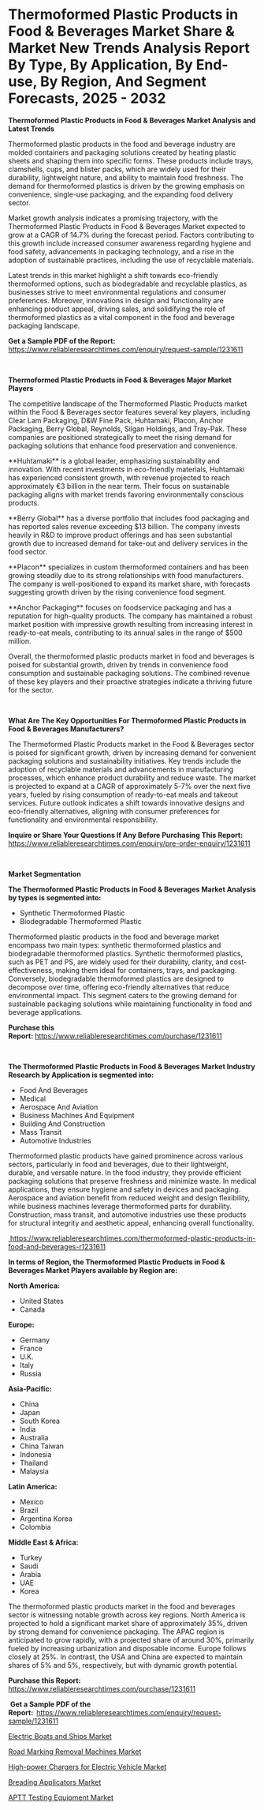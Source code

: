 <p><h1>Thermoformed Plastic Products in Food & Beverages Market Share & Market New Trends Analysis Report By Type, By Application, By End-use, By Region, And Segment Forecasts, 2025 - 2032</h1></p><p><strong>Thermoformed Plastic Products in Food & Beverages Market Analysis and Latest Trends</strong></p>
<p><p>Thermoformed plastic products in the food and beverage industry are molded containers and packaging solutions created by heating plastic sheets and shaping them into specific forms. These products include trays, clamshells, cups, and blister packs, which are widely used for their durability, lightweight nature, and ability to maintain food freshness. The demand for thermoformed plastics is driven by the growing emphasis on convenience, single-use packaging, and the expanding food delivery sector.</p><p>Market growth analysis indicates a promising trajectory, with the Thermoformed Plastic Products in Food & Beverages Market expected to grow at a CAGR of 14.7% during the forecast period. Factors contributing to this growth include increased consumer awareness regarding hygiene and food safety, advancements in packaging technology, and a rise in the adoption of sustainable practices, including the use of recyclable materials. </p><p>Latest trends in this market highlight a shift towards eco-friendly thermoformed options, such as biodegradable and recyclable plastics, as businesses strive to meet environmental regulations and consumer preferences. Moreover, innovations in design and functionality are enhancing product appeal, driving sales, and solidifying the role of thermoformed plastics as a vital component in the food and beverage packaging landscape.</p></p>
<p><strong>Get a Sample PDF of the Report:&nbsp;</strong> <a href="https://www.reliableresearchtimes.com/enquiry/request-sample/1231611?utm_campaign=2175&utm_medium=2&utm_source=Github&utm_content=ia&utm_term=02022025&utm_id=thermoformed-plastic-products-in-food-beverages">https://www.reliableresearchtimes.com/enquiry/request-sample/1231611</a></p>
<p>&nbsp;</p>
<p><strong>Thermoformed Plastic Products in Food & Beverages Major Market Players</strong></p>
<p><p>The competitive landscape of the Thermoformed Plastic Products market within the Food & Beverages sector features several key players, including Clear Lam Packaging, D&W Fine Pack, Huhtamaki, Placon, Anchor Packaging, Berry Global, Reynolds, Silgan Holdings, and Tray-Pak. These companies are positioned strategically to meet the rising demand for packaging solutions that enhance food preservation and convenience.</p><p>**Huhtamaki** is a global leader, emphasizing sustainability and innovation. With recent investments in eco-friendly materials, Huhtamaki has experienced consistent growth, with revenue projected to reach approximately €3 billion in the near term. Their focus on sustainable packaging aligns with market trends favoring environmentally conscious products.</p><p>**Berry Global** has a diverse portfolio that includes food packaging and has reported sales revenue exceeding $13 billion. The company invests heavily in R&D to improve product offerings and has seen substantial growth due to increased demand for take-out and delivery services in the food sector.</p><p>**Placon** specializes in custom thermoformed containers and has been growing steadily due to its strong relationships with food manufacturers. The company is well-positioned to expand its market share, with forecasts suggesting growth driven by the rising convenience food segment.</p><p>**Anchor Packaging** focuses on foodservice packaging and has a reputation for high-quality products. The company has maintained a robust market position with impressive growth resulting from increasing interest in ready-to-eat meals, contributing to its annual sales in the range of $500 million.</p><p>Overall, the thermoformed plastic products market in food and beverages is poised for substantial growth, driven by trends in convenience food consumption and sustainable packaging solutions. The combined revenue of these key players and their proactive strategies indicate a thriving future for the sector.</p></p>
<p>&nbsp;</p>
<p><strong>What Are The Key Opportunities For Thermoformed Plastic Products in Food & Beverages Manufacturers?</strong></p>
<p><p>The Thermoformed Plastic Products market in the Food & Beverages sector is poised for significant growth, driven by increasing demand for convenient packaging solutions and sustainability initiatives. Key trends include the adoption of recyclable materials and advancements in manufacturing processes, which enhance product durability and reduce waste. The market is projected to expand at a CAGR of approximately 5-7% over the next five years, fueled by rising consumption of ready-to-eat meals and takeout services. Future outlook indicates a shift towards innovative designs and eco-friendly alternatives, aligning with consumer preferences for functionality and environmental responsibility.</p></p>
<p><strong>Inquire or Share Your Questions If Any Before Purchasing This Report:</strong> <a href="https://www.reliableresearchtimes.com/enquiry/pre-order-enquiry/1231611?utm_campaign=2175&utm_medium=2&utm_source=Github&utm_content=ia&utm_term=02022025&utm_id=thermoformed-plastic-products-in-food-beverages">https://www.reliableresearchtimes.com/enquiry/pre-order-enquiry/1231611</a></p>
<p>&nbsp;</p>
<p><strong>Market Segmentation</strong></p>
<p><strong>The Thermoformed Plastic Products in Food & Beverages Market Analysis by types is segmented into:</strong></p>
<p><ul><li>Synthetic Thermoformed Plastic</li><li>Biodegradable Thermoformed Plastic</li></ul></p>
<p><p>Thermoformed plastic products in the food and beverage market encompass two main types: synthetic thermoformed plastics and biodegradable thermoformed plastics. Synthetic thermoformed plastics, such as PET and PS, are widely used for their durability, clarity, and cost-effectiveness, making them ideal for containers, trays, and packaging. Conversely, biodegradable thermoformed plastics are designed to decompose over time, offering eco-friendly alternatives that reduce environmental impact. This segment caters to the growing demand for sustainable packaging solutions while maintaining functionality in food and beverage applications.</p></p>
<p><strong>Purchase this Report:&nbsp;</strong><a href="https://www.reliableresearchtimes.com/purchase/1231611?utm_campaign=2175&utm_medium=2&utm_source=Github&utm_content=ia&utm_term=02022025&utm_id=thermoformed-plastic-products-in-food-beverages">https://www.reliableresearchtimes.com/purchase/1231611</a></p>
<p>&nbsp;</p>
<p><strong>The Thermoformed Plastic Products in Food & Beverages Market Industry Research by Application is segmented into:</strong></p>
<p><ul><li>Food And Beverages</li><li>Medical</li><li>Aerospace And Aviation</li><li>Business Machines And Equipment</li><li>Building And Construction</li><li>Mass Transit</li><li>Automotive Industries</li></ul></p>
<p><p>Thermoformed plastic products have gained prominence across various sectors, particularly in food and beverages, due to their lightweight, durable, and versatile nature. In the food industry, they provide efficient packaging solutions that preserve freshness and minimize waste. In medical applications, they ensure hygiene and safety in devices and packaging. Aerospace and aviation benefit from reduced weight and design flexibility, while business machines leverage thermoformed parts for durability. Construction, mass transit, and automotive industries use these products for structural integrity and aesthetic appeal, enhancing overall functionality.</p></p>
<p><a href="https://www.reliableresearchtimes.com/thermoformed-plastic-products-in-food-and-beverages-r1231611?utm_campaign=2175&utm_medium=2&utm_source=Github&utm_content=ia&utm_term=02022025&utm_id=thermoformed-plastic-products-in-food-beverages">&nbsp;https://www.reliableresearchtimes.com/thermoformed-plastic-products-in-food-and-beverages-r1231611</a></p>
<p><strong>In terms of Region, the Thermoformed Plastic Products in Food & Beverages Market Players available by Region are:</strong></p>
<p>
    <p> <strong> North America: </strong>
        <ul>
            <li>United States</li>
            <li>Canada</li>
        </ul>
        </p> 
    <p> <strong> Europe: </strong>
        <ul>
            <li>Germany</li>
            <li>France</li>
            <li>U.K.</li>
            <li>Italy</li>
            <li>Russia</li>
        </ul>
        </p> 
    <p> <strong> Asia-Pacific: </strong>
        <ul>
            <li>China</li>
            <li>Japan</li>
            <li>South Korea</li>
            <li>India</li>
            <li>Australia</li>
            <li>China Taiwan</li>
            <li>Indonesia</li>
            <li>Thailand</li>
            <li>Malaysia</li>
        </ul>
        </p> 
    <p> <strong> Latin America: </strong>
        <ul>
            <li>Mexico</li>
            <li>Brazil</li>
            <li>Argentina Korea</li>
            <li>Colombia</li>
        </ul>
        </p> 
    <p> <strong> Middle East & Africa: </strong>
        <ul>
            <li>Turkey</li>
            <li>Saudi</li>
            <li>Arabia</li>
            <li>UAE</li>
            <li>Korea</li>
        </ul>
    </p>
    </p>
<p><p>The thermoformed plastic products market in the food and beverages sector is witnessing notable growth across key regions. North America is projected to hold a significant market share of approximately 35%, driven by strong demand for convenience packaging. The APAC region is anticipated to grow rapidly, with a projected share of around 30%, primarily fueled by increasing urbanization and disposable income. Europe follows closely at 25%. In contrast, the USA and China are expected to maintain shares of 5% and 5%, respectively, but with dynamic growth potential.</p></p>
<p><strong>Purchase this Report: </strong><a href="https://www.reliableresearchtimes.com/purchase/1231611?utm_campaign=2175&utm_medium=2&utm_source=Github&utm_content=ia&utm_term=02022025&utm_id=thermoformed-plastic-products-in-food-beverages">https://www.reliableresearchtimes.com/purchase/1231611</a></p>
<p>&nbsp;<strong>Get a Sample PDF of the Report:&nbsp;&nbsp;</strong><a href="https://www.reliableresearchtimes.com/enquiry/request-sample/1231611?utm_campaign=2175&utm_medium=2&utm_source=Github&utm_content=ia&utm_term=02022025&utm_id=thermoformed-plastic-products-in-food-beverages">https://www.reliableresearchtimes.com/enquiry/request-sample/1231611</a></p>
<p><strong></strong></p>
<p><p><a href="https://www.linkedin.com/pulse/comprehensive-electric-boats-ships-market-analysis-p1ykc?utm_campaign=2175&utm_medium=2&utm_source=Github&utm_content=ia&utm_term=02022025&utm_id=thermoformed-plastic-products-in-food-beverages">Electric Boats and Ships Market</a></p><p><a href="https://www.linkedin.com/pulse/how-road-marking-removal-machines-market-expanding-forecasted-3jujc?utm_campaign=2175&utm_medium=2&utm_source=Github&utm_content=ia&utm_term=02022025&utm_id=thermoformed-plastic-products-in-food-beverages">Road Marking Removal Machines Market</a></p><p><a href="https://www.linkedin.com/pulse/high-power-chargers-electric-vehicle-market-dynamics-0adgc?utm_campaign=2175&utm_medium=2&utm_source=Github&utm_content=ia&utm_term=02022025&utm_id=thermoformed-plastic-products-in-food-beverages">High-power Chargers for Electric Vehicle Market</a></p><p><a href="https://www.linkedin.com/pulse/comprehensive-overview-breading-applicators-market-share-d5cif?utm_campaign=2175&utm_medium=2&utm_source=Github&utm_content=ia&utm_term=02022025&utm_id=thermoformed-plastic-products-in-food-beverages">Breading Applicators Market</a></p><p><a href="https://www.linkedin.com/pulse/strategic-insights-aptt-testing-equipment-market-stakeholder-a2b9f?utm_campaign=2175&utm_medium=2&utm_source=Github&utm_content=ia&utm_term=02022025&utm_id=thermoformed-plastic-products-in-food-beverages">APTT Testing Equipment Market</a></p></p>